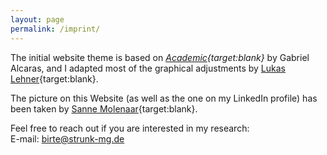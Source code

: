 ```yaml
---
layout: page
permalink: /imprint/
---
```


The initial website theme is based on *[Academic](https://github.com/gaalcaras/academic){target:blank}* by Gabriel Alcaras, and I adapted most of the graphical adjustments by [Lukas Lehner](https://lukaslehner.github.io){target:blank}.

The picture on this Website (as well as the one on my LinkedIn profile) has been taken by [Sanne Molenaar](https://sannemolenaar.com){target:blank}.

Feel free to reach out if you are interested in my research: \
E-mail: [birte@strunk-mg.de](mailto:birte@strunk-mg.de) 

